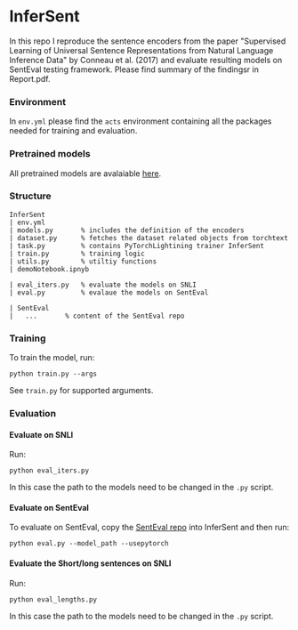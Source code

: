 # InferSent
In this repo I reproduce the sentence encoders from the paper "Supervised Learning of Universal Sentence Representations from Natural Language Inference Data" by Conneau et al. (2017) and evaluate resulting models on SentEval testing framework. Please find summary of the findingsr in Report.pdf.

### Environment 
In ``env.yml`` please find the ``acts`` environment containing all the packages needed for training and evaluation.

### Pretrained models
All pretrained models are avalaiable [here](https://drive.google.com/drive/folders/1OJ8vpZthCWl77e-BRqemUATmQO5qmp74?usp=sharing).

### Structure 

```
InferSent
| env.yml
| models.py       % includes the definition of the encoders
| dataset.py      % fetches the dataset related objects from torchtext
| task.py         % contains PyTorchLightining trainer InferSent
| train.py        % training logic
| utils.py        % utiltiy functions
| demoNotebook.ipnyb

| eval_iters.py   % evaluate the models on SNLI 
| eval.py         % evalaue the models on SentEval

| SentEval
|   ...       % content of the SentEval repo

```

### Training
To train the model, run:

`python train.py --args`

See `train.py` for supported arguments.

### Evaluation

#### Evaluate on SNLI
Run:

`python eval_iters.py`

In this case the path to the models need to be changed in the `.py` script.


#### Evaluate on SentEval
To evaluate on SentEval, copy the [SentEval repo](https://github.com/facebookresearch/SentEval) into InferSent and then run:

`python eval.py --model_path --usepytorch`

#### Evaluate the Short/long sentences on SNLI
Run:

`python eval_lengths.py`

In this case the path to the models need to be changed in the `.py` script.
